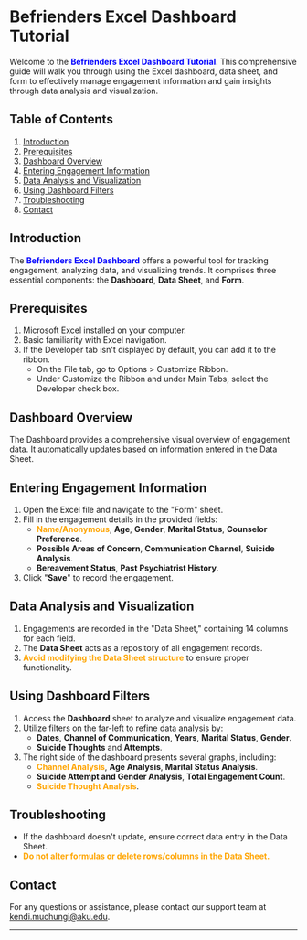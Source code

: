 # Befrienders Excel Dashboard Tutorial

Welcome to the <span style="color: blue;">**Befrienders Excel Dashboard Tutorial**</span>. This comprehensive guide will walk you through using the Excel dashboard, data sheet, and form to effectively manage engagement information and gain insights through data analysis and visualization.

## Table of Contents

1. [Introduction](#introduction)
2. [Prerequisites](#prerequisites)
3. [Dashboard Overview](#dashboard-overview)
4. [Entering Engagement Information](#entering-engagement-information)
5. [Data Analysis and Visualization](#data-analysis-and-visualization)
6. [Using Dashboard Filters](#using-dashboard-filters)
7. [Troubleshooting](#troubleshooting)
8. [Contact](#contact)

## Introduction

The <span style="color: blue;">**Befrienders Excel Dashboard**</span> offers a powerful tool for tracking engagement, analyzing data, and visualizing trends. It comprises three essential components: the **Dashboard**, **Data Sheet**, and **Form**.

## Prerequisites

1. Microsoft Excel installed on your computer.
2. Basic familiarity with Excel navigation.
3. If the Developer tab isn't displayed by default, you can add it to the ribbon.
   - On the File tab, go to Options > Customize Ribbon.
   - Under Customize the Ribbon and under Main Tabs, select the Developer check box.

## Dashboard Overview

The Dashboard provides a comprehensive visual overview of engagement data. It automatically updates based on information entered in the Data Sheet.

## Entering Engagement Information

1. Open the Excel file and navigate to the "Form" sheet.
2. Fill in the engagement details in the provided fields:
   - <span style="color: orange;">**Name/Anonymous**</span>, **Age**, **Gender**, **Marital Status**, **Counselor Preference**.
   - **Possible Areas of Concern**, **Communication Channel**, **Suicide Analysis**.
   - **Bereavement Status**, **Past Psychiatrist History**.
3. Click "**Save**" to record the engagement.

## Data Analysis and Visualization

1. Engagements are recorded in the "Data Sheet," containing 14 columns for each field.
2. The **Data Sheet** acts as a repository of all engagement records.
3. <span style="color: orange;">**Avoid modifying the Data Sheet structure**</span> to ensure proper functionality.

## Using Dashboard Filters

1. Access the **Dashboard** sheet to analyze and visualize engagement data.
2. Utilize filters on the far-left to refine data analysis by:
   - **Dates**, **Channel of Communication**, **Years**, **Marital Status**, **Gender**.
   - **Suicide Thoughts** and **Attempts**.
3. The right side of the dashboard presents several graphs, including:
   - <span style="color: orange;">**Channel Analysis**</span>, **Age Analysis**, **Marital Status Analysis**.
   - **Suicide Attempt and Gender Analysis**, **Total Engagement Count**.
   - <span style="color: orange;">**Suicide Thought Analysis**</span>.

## Troubleshooting

- If the dashboard doesn't update, ensure correct data entry in the Data Sheet.
- <span style="color: orange;">**Do not alter formulas or delete rows/columns in the Data Sheet.**</span>

## Contact

For any questions or assistance, please contact our support team at <kendi.muchungi@aku.edu>.

---


